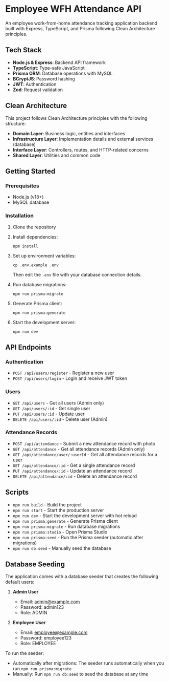 # Employee WFH Attendance API

An employee work-from-home attendance tracking application backend built with Express, TypeScript, and Prisma following Clean Architecture principles.

## Tech Stack

- **Node.js & Express**: Backend API framework
- **TypeScript**: Type-safe JavaScript
- **Prisma ORM**: Database operations with MySQL
- **BCryptJS**: Password hashing
- **JWT**: Authentication
- **Zod**: Request validation

## Clean Architecture

This project follows Clean Architecture principles with the following structure:

- **Domain Layer**: Business logic, entities and interfaces
- **Infrastructure Layer**: Implementation details and external services (database)
- **Interface Layer**: Controllers, routes, and HTTP-related concerns
- **Shared Layer**: Utilities and common code

## Getting Started

### Prerequisites

- Node.js (v18+)
- MySQL database

### Installation

1. Clone the repository
2. Install dependencies:
   ```
   npm install
   ```
3. Set up environment variables:

   ```
   cp .env.example .env
   ```

   Then edit the `.env` file with your database connection details.

4. Run database migrations:

   ```
   npm run prisma:migrate
   ```

5. Generate Prisma client:

   ```
   npm run prisma:generate
   ```

6. Start the development server:
   ```
   npm run dev
   ```

## API Endpoints

### Authentication

- `POST /api/users/register` - Register a new user
- `POST /api/users/login` - Login and receive JWT token

### Users

- `GET /api/users` - Get all users (Admin only)
- `GET /api/users/:id` - Get single user
- `PUT /api/users/:id` - Update user
- `DELETE /api/users/:id` - Delete user (Admin)

### Attendance Records

- `POST /api/attendance` - Submit a new attendance record with photo
- `GET /api/attendance` - Get all attendance records (Admin only)
- `GET /api/attendance/user/:userId` - Get all attendance records for a user
- `GET /api/attendance/:id` - Get a single attendance record
- `PUT /api/attendance/:id` - Update an attendance record
- `DELETE /api/attendance/:id` - Delete an attendance record

## Scripts

- `npm run build` - Build the project
- `npm run start` - Start the production server
- `npm run dev` - Start the development server with hot reload
- `npm run prisma:generate` - Generate Prisma client
- `npm run prisma:migrate` - Run database migrations
- `npm run prisma:studio` - Open Prisma Studio
- `npm run prisma:seed` - Run the Prisma seeder (automatic after migrations)
- `npm run db:seed` - Manually seed the database

## Database Seeding

The application comes with a database seeder that creates the following default users:

1. **Admin User**

   - Email: admin@example.com
   - Password: admin123
   - Role: ADMIN

2. **Employee User**
   - Email: employee@example.com
   - Password: employee123
   - Role: EMPLOYEE

To run the seeder:

- Automatically after migrations: The seeder runs automatically when you run `npm run prisma:migrate`
- Manually: Run `npm run db:seed` to seed the database at any time
